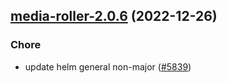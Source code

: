 

## [media-roller-2.0.6](https://github.com/truecharts/charts/compare/media-roller-2.0.5...media-roller-2.0.6) (2022-12-26)

### Chore

- update helm general non-major ([#5839](https://github.com/truecharts/charts/issues/5839))
  
  
